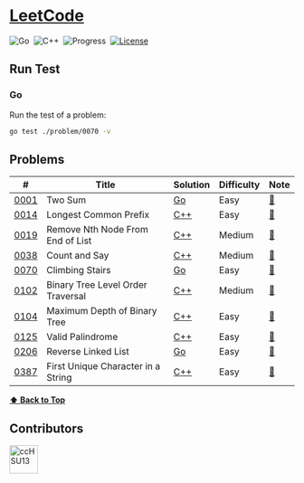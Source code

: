 # [LeetCode](https://leetcode.com/problemset/all)

 ![Go](https://img.shields.io/badge/language-Go-007d9c)&nbsp;
 ![C++](https://img.shields.io/badge/language-C++-004283)&nbsp;
 ![Progress](https://img.shields.io/badge/progess-10%20%2F%202082-sucess)&nbsp;
[![License](https://img.shields.io/badge/license-MIT-a31f34)](./LICENSE)

## Run Test

### Go

Run the test of a problem:

```bash
go test ./problem/0070 -v
```

## Problems

| #      | Title                              | Solution        | Difficulty | Note                |
|--------|------------------------------------|-----------------|------------|---------------------|
| [0001] | Two Sum                            | [Go][0001_Go]   | Easy       | [:memo:][0001_Note] |
| [0014] | Longest Common Prefix              | [C++][0014_C++] | Easy       | [:memo:][0014_Note] |
| [0019] | Remove Nth Node From End of List   | [C++][0019_C++] | Medium     | [:memo:][0019_Note] |
| [0038] | Count and Say                      | [C++][0038_C++] | Medium     | [:memo:][0038_Note] |
| [0070] | Climbing Stairs                    | [Go][0070_Go]   | Easy       | [:memo:][0070_Note] |
| [0102] | Binary Tree Level Order Traversal  | [C++][0102_C++] | Medium     | [:memo:][0102_Note] |
| [0104] | Maximum Depth of Binary Tree       | [C++][0104_C++] | Easy       | [:memo:][0104_Note] |
| [0125] | Valid Palindrome                   | [C++][0125_C++] | Easy       | [:memo:][0125_Note] |
| [0206] | Reverse Linked List                | [Go][0206_Go]   | Easy       | [:memo:][0206_Note] |
| [0387] | First Unique Character in a String | [C++][0387_C++] | Easy       | [:memo:][0387_Note] |

[**:arrow_up: Back to Top**](#leetcode)

<!-- 0001 -->
[0001]: https://leetcode.com/problems/two-sum
[0001_Note]: ./problem/0001/README.md#:memo:-note
[0001_Go]: ./problem/0001/two_sum.go

<!-- 0014 -->
[0014]: https://leetcode.com/problems/longest-common-prefix
[0014_Note]: ./problem/0014/README.md#:memo:-note
[0014_C++]: ./problem/0014/longest_common_prefix.cpp

<!-- 0019 -->
[0019]: https://leetcode.com/problems/remove-nth-node-from-end-of-list
[0019_Note]: ./problem/0019/README.md#:memo:-note
[0019_C++]: ./problem/0019/remove_nth_node_from_end_of_list.cpp

<!-- 0038 -->
[0038]: https://leetcode.com/problems/count-and-say
[0038_Note]: ./problem/0038/README.md#:memo:-note
[0038_C++]: ./problem/0038/count_and_say.cpp

<!-- 0070 -->
[0070]: https://leetcode.com/problems/climbing-stairs
[0070_Note]: ./problem/0070/README.md#:memo:-note
[0070_Go]: ./problem/0070/climbing_stairs.go

<!-- 0102 -->
[0102]: https://leetcode.com/problems/binary-tree-level-order-traversal
[0102_Note]: ./problem/0102/README.md#:memo:-note
[0102_C++]: ./problem/0102/binary_tree_level_order_traversal.cpp

<!-- 0104 -->
[0104]: https://leetcode.com/problems/maximum-depth-of-binary-tree
[0104_Note]: ./problem/0104/README.md#:memo:-note
[0104_C++]: ./problem/0104/maximum_depth_of_binary_tree.cpp

<!-- 0125 -->
[0125]: https://leetcode.com/problems/valid-palindrome
[0125_Note]: ./problem/0125/README.md#:memo:-note
[0125_C++]: ./problem/0125/valid_palindrome.cpp

<!-- 0206 -->
[0206]: https://leetcode.com/problems/reverse-linked-list
[0206_Note]: ./problem/0206/README.md#:memo:-note
[0206_Go]: ./problem/0206/reverse_linked_list.go

<!-- 0387 -->
[0387]: https://leetcode.com/problems/first-unique-character-in-a-string
[0387_Note]: ./problem/0387/README.md#:memo:-note
[0387_C++]: ./problem/0387/first_unique_character_in_a_string.cpp

## Contributors

<a href="https://github.com/ccHSU13">
    <img
      src="https://avatars.githubusercontent.com/u/86006022?v=4"
      alt="ccHSU13"
      width="50px"
    >
</a>
